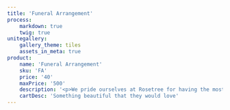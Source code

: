 ```yaml
---
title: 'Funeral Arrangement'
process:
    markdown: true
    twig: true
unitegallery:
    gallery_theme: tiles
    assets_in_meta: true
product:
    name: 'Funeral Arrangement'
    sku: 'FA'
    price: '40'
    maxPrice: '500'
    description: '<p>We pride ourselves at Rosetree for having the most unique flower arrangements around. This does not change with our funeral arrangement. We will make an arrangement for you that honors your loved ones memory. With just a little bit of info from you about your loved one, we will do our best to make something beautiful that they would love.</p>'
    cartDesc: 'Something beautiful that they would love'
---
```


